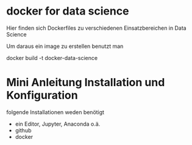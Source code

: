 # docker for data science

Hier finden sich Dockerfiles zu verschiedenen Einsatzbereichen in Data Science

Um daraus ein image zu erstellen benutzt man

docker build -t docker-data-science



# Mini Anleitung Installation und Konfiguration

folgende Installationen weden benötigt

-  ein Editor, Jupyter, Anaconda o.ä.
-  github
-  docker
